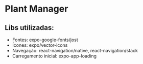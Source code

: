# Plant Manager

## Libs utilizadas:
- Fontes: expo-google-fonts/jost
- Ícones: expo/vector-icons
- Navegação: react-navigation/native, react-navigation/stack
- Carregamento inicial: expo-app-loading